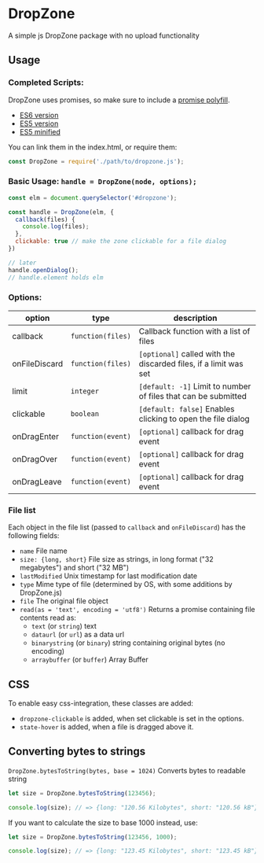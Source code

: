 # DropZone
A simple js DropZone package with no upload functionality

## Usage

### Completed Scripts:

DropZone uses promises, so make sure to include a [promise polyfill](https://github.com/taylorhakes/promise-polyfill).

 - [ES6 version](src/dropzone.es6.js)
 - [ES5 version](src/dropzone.es5.js)
 - [ES5 minified](src/dropzone.es5.min.js)

You can link them in the index.html, or require them:

````js
const DropZone = require('./path/to/dropzone.js');
````

### Basic Usage: `handle = DropZone(node, options);`

````js
const elm = document.querySelector('#dropzone');

const handle = DropZone(elm, {
  callback(files) {
    console.log(files);
  },
  clickable: true // make the zone clickable for a file dialog
})

// later
handle.openDialog();
// handle.element holds elm
````

### Options:

|option          |type             | description |
|----------------|-----------------|-------------|
|callback        |`function(files)`| Callback function with a list of files|
|onFileDiscard   |`function(files)`| `[optional]` called with the discarded files, if a limit was set|
|limit           |`integer`        | `[default: -1]` Limit to number of files that can be submitted|
|clickable       |`boolean`| `[default: false]` Enables clicking to open the file dialog|
|onDragEnter     |`function(event)`| `[optional]` callback for drag event|
|onDragOver      |`function(event)`| `[optional]` callback for drag event|
|onDragLeave     |`function(event)`| `[optional]` callback for drag event|

### File list
Each object in the file list (passed to `callback` and `onFileDiscard`) has the following fields:

 - `name` File name
 - `size: {long, short}` File size as strings, in long format ("32 megabytes") and short ("32 MB")
 - `lastModified` Unix timestamp for last modification date
 - `type` Mime type of file (determined by OS, with some additions by DropZone.js)
 - `file` The original file object
 - `read(as = 'text', encoding = 'utf8')` Returns a promise containing file contents read as:
   - `text` (or `string`) text
   - `dataurl` (or `url`) as a data url
   - `binarystring` (or `binary`) string containing original bytes (no encoding)
   - `arraybuffer` (or `buffer`) Array Buffer

## CSS

To enable easy css-integration, these classes are added:

 - `dropzone-clickable` is added, when set clickable is set in the options.
 - `state-hover` is added, when a file is dragged above it.

## Converting bytes to strings

`DropZone.bytesToString(bytes, base = 1024)` Converts bytes to readable string
````js
let size = DropZone.bytesToString(123456);

console.log(size); // => {long: "120.56 Kilobytes", short: "120.56 kB"}
````

If you want to calculate the size to base 1000 instead, use:
````js
let size = DropZone.bytesToString(123456, 1000);

console.log(size); // => {long: "123.45 Kilobytes", short: "123.45 kB"}
````
